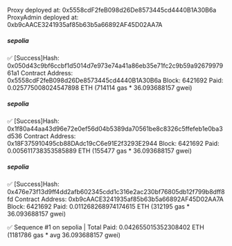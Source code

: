  Proxy deployed at: 0x5558cdF2feB098d26De8573445cd4440B1A30B6a
  ProxyAdmin deployed at: 0xb9cAACE3241935af85b63b5a66892AF45D02AA7A


  ##### sepolia
✅  [Success]Hash: 0x050d43c9bf6ccbf1d5014d7e973e74a41a86eb35e71fc2c9b59a9267997961a1
Contract Address: 0x5558cdF2feB098d26De8573445cd4440B1A30B6a
Block: 6421692
Paid: 0.025775008024547898 ETH (714114 gas * 36.093688157 gwei)


##### sepolia
✅  [Success]Hash: 0x1f80a44aa43d96e72e0ef56d04b5389da70561be8c8326c5ffefeb1e0ba3d536
Contract Address: 0x18F375910495cb88DAdc19cC6e91E2f3293E2944
Block: 6421692
Paid: 0.005611738353585889 ETH (155477 gas * 36.093688157 gwei)


##### sepolia
✅  [Success]Hash: 0x476e73f13d9ff4dd2afb602345cdd1c316e2ac230bf76805db12f799b8dff8fd
Contract Address: 0xb9cAACE3241935af85b63b5a66892AF45D02AA7A
Block: 6421692
Paid: 0.011268268974174615 ETH (312195 gas * 36.093688157 gwei)

✅ Sequence #1 on sepolia | Total Paid: 0.042655015352308402 ETH (1181786 gas * avg 36.093688157 gwei)